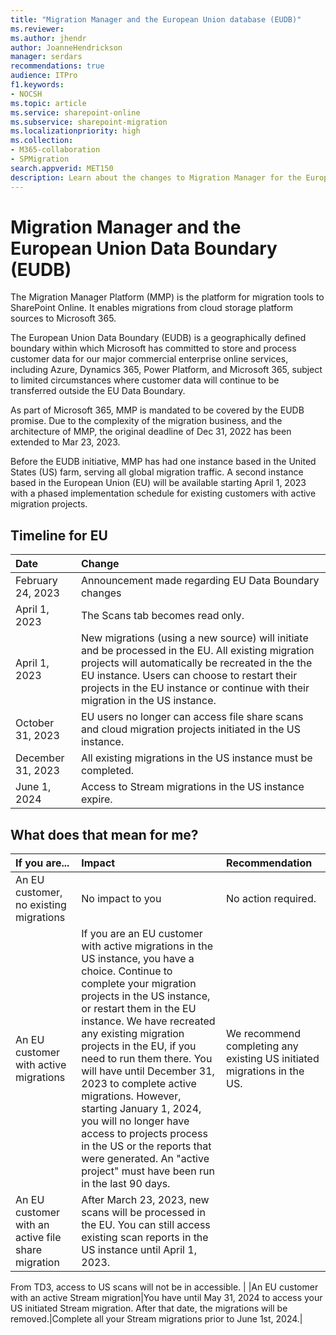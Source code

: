 ```yaml
---
title: "Migration Manager and the European Union database (EUDB)"
ms.reviewer: 
ms.author: jhendr
author: JoanneHendrickson
manager: serdars
recommendations: true
audience: ITPro
f1.keywords:
- NOCSH
ms.topic: article
ms.service: sharepoint-online
ms.subservice: sharepoint-migration
ms.localizationpriority: high
ms.collection: 
- M365-collaboration
- SPMigration
search.appverid: MET150
description: Learn about the changes to Migration Manager for the European Union and how data is processed.
---
```


# Migration Manager and the European Union Data Boundary (EUDB)

The Migration Manager Platform (MMP) is the platform for migration tools to SharePoint Online. It enables migrations from cloud storage platform sources to Microsoft 365. 

The European Union Data Boundary (EUDB) is a geographically defined boundary within which Microsoft has committed to store and process customer data for our major commercial enterprise online services, including Azure, Dynamics 365, Power Platform, and Microsoft 365, subject to limited circumstances where customer data will continue to be transferred outside the EU Data Boundary.

As part of Microsoft 365, MMP is mandated to be covered by the EUDB promise. Due to the complexity of the migration business, and the architecture of MMP, the original deadline of Dec 31, 2022 has been extended to Mar 23, 2023.
 
Before the EUDB initiative, MMP has had one instance based in the United States (US) farm, serving all global migration traffic. A second instance based in the European Union (EU) will be available starting April 1, 2023 with a phased implementation schedule for existing customers with active migration projects.


## Timeline for EU 

|Date|Change|
|:-----|:-----|
|February 24, 2023|Announcement made regarding EU Data Boundary changes|
|April 1, 2023|The Scans tab becomes read only. |
|April 1, 2023|New migrations (using a new source) will initiate and be processed in the EU. All existing migration projects will automatically be recreated in the the EU instance.  Users can choose to restart their projects in the EU instance or continue with their migration in the US instance.|
|October 31, 2023|EU users no longer can access file share scans and cloud migration projects initiated in the US instance.|
|December 31, 2023|All existing migrations in the US instance must be completed.|
|June 1, 2024|Access to Stream migrations in the US instance expire.|

## What does that mean for me?

|If you are...|Impact|Recommendation|
|:-----|:-----|:-----|
|An EU customer, no existing migrations|No impact to you|No action required.|
|An EU customer with active migrations|If you are an EU customer with active migrations in the US instance, you have a choice. Continue to complete your migration projects in the US instance, or restart them in the EU instance.  We have recreated any existing migration projects in the EU, if you need to run them there. You will have until December 31, 2023 to complete active migrations.  However, starting January 1, 2024, you will no longer have access to projects process in the US or the reports that were generated.  An "active project" must have been run in the last 90 days. |We recommend completing any existing US initiated migrations in the US.|
|An EU customer with an active file share migration|After March 23, 2023, new scans will be processed in the EU. You can still access existing scan reports in the US instance until April 1, 2023.
From TD3, access to US scans will not be in accessible.
|
|An EU customer with an active Stream migration|You have until May 31, 2024 to access your US initiated Stream migration.  After that date, the migrations will be removed.|Complete all your Stream migrations prior to June 1st, 2024.|
